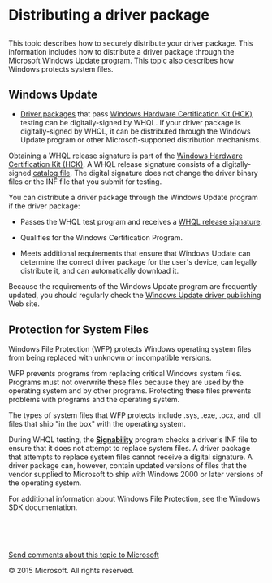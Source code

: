 Distributing a driver package
===========================================================================================

<span id="ddk_distributing_a_driver_pg"></span><span id="DDK_DISTRIBUTING_A_DRIVER_PG"></span>
----------------------------------------------------------------------------------------------

This topic describes how to securely distribute your driver package. This information includes how to distribute a driver package through the Microsoft Windows Update program. This topic also describes how Windows protects system files.

<span id="ddk_windows_update_pg"></span><span id="DDK_WINDOWS_UPDATE_PG"></span>Windows Update
----------------------------------------------------------------------------------------------

* [Driver packages](https://msdn.microsoft.com/en-us/Library/Windows/Hardware/Ff544840(v=vs.85).aspx) that pass [Windows Hardware Certification Kit (HCK)](http://go.microsoft.com/fwlink/p/?linkid=254893) testing can be digitally-signed by WHQL. If your driver package is digitally-signed by WHQL, it can be distributed through the Windows Update program or other Microsoft-supported distribution mechanisms.

Obtaining a WHQL release signature is part of the [Windows Hardware Certification Kit (HCK)](http://go.microsoft.com/fwlink/p/?linkid=254893). A WHQL release signature consists of a digitally-signed [catalog file](https://msdn.microsoft.com/en-us/Library/Windows/Hardware/Ff537872(v=vs.85).aspx). The digital signature does not change the driver binary files or the INF file that you submit for testing.

You can distribute a driver package through the Windows Update program if the driver package:

-   Passes the WHQL test program and receives a [WHQL release signature](https://msdn.microsoft.com/en-us/Library/Windows/Hardware/Ff553976(v=vs.85).aspx).

-   Qualifies for the Windows Certification Program.

-   Meets additional requirements that ensure that Windows Update can determine the correct driver package for the user's device, can legally distribute it, and can automatically download it.

Because the requirements of the Windows Update program are frequently updated, you should regularly check the [Windows Update driver publishing](http://go.microsoft.com/fwlink/p/?linkid=8712) Web site.

<span id="ddk_protection_for_system_files_pg"></span><span id="DDK_PROTECTION_FOR_SYSTEM_FILES_PG"></span>Protection for System Files
-------------------------------------------------------------------------------------------------------------------------------------

Windows File Protection (WFP) protects Windows operating system files from being replaced with unknown or incompatible versions.

WFP prevents programs from replacing critical Windows system files. Programs must not overwrite these files because they are used by the operating system and by other programs. Protecting these files prevents problems with programs and the operating system.

The types of system files that WFP protects include .sys, .exe, .ocx, and .dll files that ship "in the box" with the operating system.

During WHQL testing, the [**Signability**](https://msdn.microsoft.com/en-us/Library/Windows/Hardware/Ff547089(v=vs.85).aspx) program checks a driver's INF file to ensure that it does not attempt to replace system files. A driver package that attempts to replace system files cannot receive a digital signature. A driver package can, however, contain updated versions of files that the vendor supplied to Microsoft to ship with Windows 2000 or later versions of the operating system.

For additional information about Windows File Protection, see the Windows SDK documentation.

 

 

[Send comments about this topic to Microsoft](mailto:wsddocfb@microsoft.com?subject=Documentation%20feedback%20[VsDriver\vsdriver]:%20Distributing%20a%20driver%20package%20%20RELEASE:%20(9/30/2015)&body=%0A%0APRIVACY%20STATEMENT%0A%0AWe%20use%20your%20feedback%20to%20improve%20the%20documentation.%20We%20don't%20use%20your%20email%20address%20for%20any%20other%20purpose,%20and%20we'll%20remove%20your%20email%20address%20from%20our%20system%20after%20the%20issue%20that%20you're%20reporting%20is%20fixed.%20While%20we're%20working%20to%20fix%20this%20issue,%20we%20might%20send%20you%20an%20email%20message%20to%20ask%20for%20more%20info.%20Later,%20we%20might%20also%20send%20you%20an%20email%20message%20to%20let%20you%20know%20that%20we've%20addressed%20your%20feedback.%0A%0AFor%20more%20info%20about%20Microsoft's%20privacy%20policy,%20see%20http://privacy.microsoft.com/en-us/default.aspx. "Send comments about this topic to Microsoft")

© 2015 Microsoft. All rights reserved.
